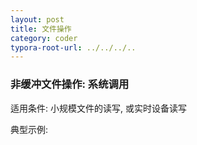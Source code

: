 ```yaml
---
layout: post
title: 文件操作
category: coder
typora-root-url: ../../../..
---
```


### 非缓冲文件操作: 系统调用

适用条件: 小规模文件的读写, 或实时设备读写

典型示例:

```c

```

